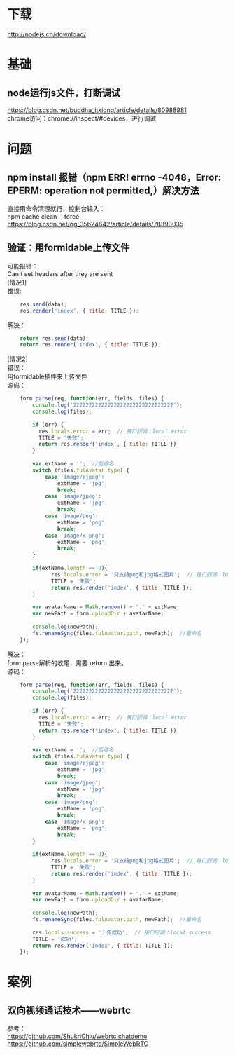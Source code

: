 # 下载  
http://nodejs.cn/download/ 

# 基础
## node运行js文件，打断调试  
https://blog.csdn.net/buddha_itxiong/article/details/80988981  
chrome访问：chrome://inspect/#devices，进行调试 

# 问题
## npm install 报错（npm ERR! errno -4048，Error: EPERM: operation not permitted,）解决方法  
直接用命令清理就行，控制台输入：  
npm cache clean --force  
https://blog.csdn.net/qq_35624642/article/details/78393035  

## 验证：用formidable上传文件  
可能报错：  
    Can t set headers after they are sent  
[情况1]  
错误:  
```javascript  
    res.send(data);  
    res.render('index', { title: TITLE });  
```  
解决：   
```javascript  
    return res.send(data);  
    return res.render('index', { title: TITLE });  
```  
[情况2]   
错误：  
    用formidable插件来上传文件  
源码：   
```javascript  
    form.parse(req, function(err, fields, files) {  
        console.log('22222222222222222222222222222222');  
        console.log(files);  
    
        if (err) {  
          res.locals.error = err;  // 接口回调：local.error  
          TITLE = '失败';  
          return res.render('index', { title: TITLE });  
        }  
    
        var extName = '';  //后缀名  
        switch (files.fulAvatar.type) {  
            case 'image/pjpeg':  
                extName = 'jpg';  
                break;  
            case 'image/jpeg':  
                extName = 'jpg';  
                break;  
            case 'image/png':  
                extName = 'png';  
                break;  
            case 'image/x-png':  
                extName = 'png';  
                break;  
        }  
    
        if(extName.length == 0){  
              res.locals.error = '只支持png和jpg格式图片';  // 接口回调：local.error  
              TITLE = '失败';  
              return res.render('index', { title: TITLE });  
        }  
    
        var avatarName = Math.random() + '.' + extName;  
        var newPath = form.uploadDir + avatarName;  
    
        console.log(newPath);  
        fs.renameSync(files.fulAvatar.path, newPath);  //重命名  
    });  
```  
解决：  
    form.parse解析的收尾，需要 return 出来。   
源码：  
```javascript  
    form.parse(req, function(err, fields, files) {  
        console.log('22222222222222222222222222222222');  
        console.log(files);  
        
        if (err) {  
          res.locals.error = err;  // 接口回调：local.error  
          TITLE = '失败';  
          return res.render('index', { title: TITLE });  
        }  
    
        var extName = '';  //后缀名  
        switch (files.fulAvatar.type) {  
            case 'image/pjpeg':  
                extName = 'jpg';  
                break;  
            case 'image/jpeg':  
                extName = 'jpg';  
                break;  
            case 'image/png':  
                extName = 'png';  
                break;  
            case 'image/x-png':  
                extName = 'png';  
                break;  
        }  
    
        if(extName.length == 0){  
              res.locals.error = '只支持png和jpg格式图片';  // 接口回调：local.error  
              TITLE = '失败';  
              return res.render('index', { title: TITLE });  
        }  
    
        var avatarName = Math.random() + '.' + extName;  
        var newPath = form.uploadDir + avatarName;  
    
        console.log(newPath);  
        fs.renameSync(files.fulAvatar.path, newPath);  //重命名  
    
        res.locals.success = '上传成功';  // 接口回调：local.success  
        TITLE = '成功';  
        return res.render('index', { title: TITLE });  
    });  
```  

# 案例
## 双向视频通话技术——webrtc  
参考：  
https://github.com/ShukriChiu/webrtc.chatdemo  
https://github.com/simplewebrtc/SimpleWebRTC  
